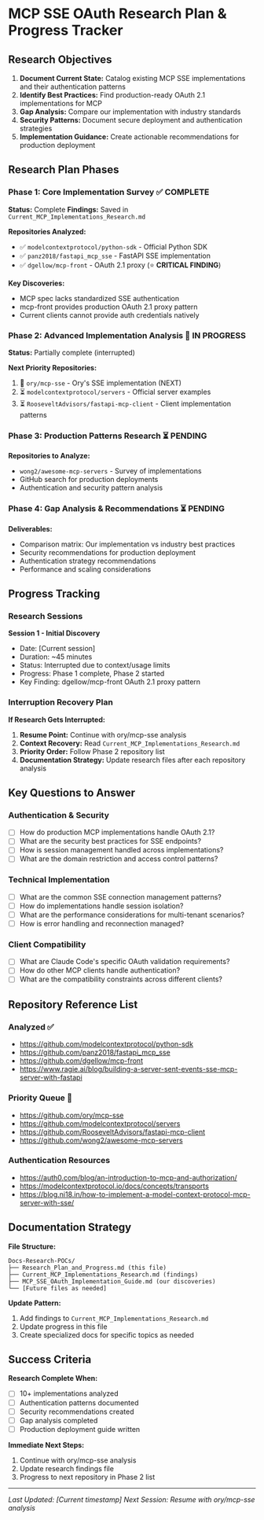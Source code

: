 # MCP SSE OAuth Research Plan & Progress Tracker

## Research Objectives

1. **Document Current State:** Catalog existing MCP SSE implementations and their authentication patterns
2. **Identify Best Practices:** Find production-ready OAuth 2.1 implementations for MCP
3. **Gap Analysis:** Compare our implementation with industry standards
4. **Security Patterns:** Document secure deployment and authentication strategies
5. **Implementation Guidance:** Create actionable recommendations for production deployment

## Research Plan Phases

### Phase 1: Core Implementation Survey ✅ COMPLETE
**Status:** Complete
**Findings:** Saved in `Current_MCP_Implementations_Research.md`

**Repositories Analyzed:**
- ✅ `modelcontextprotocol/python-sdk` - Official Python SDK
- ✅ `panz2018/fastapi_mcp_sse` - FastAPI SSE implementation  
- ✅ `dgellow/mcp-front` - OAuth 2.1 proxy (⭐ **CRITICAL FINDING**)

**Key Discoveries:**
- MCP spec lacks standardized SSE authentication
- mcp-front provides production OAuth 2.1 proxy pattern
- Current clients cannot provide auth credentials natively

### Phase 2: Advanced Implementation Analysis 🔄 IN PROGRESS
**Status:** Partially complete (interrupted)

**Next Priority Repositories:**
1. 🔄 `ory/mcp-sse` - Ory's SSE implementation (NEXT)
2. ⏳ `modelcontextprotocol/servers` - Official server examples
3. ⏳ `RooseveltAdvisors/fastapi-mcp-client` - Client implementation patterns

### Phase 3: Production Patterns Research ⏳ PENDING
**Repositories to Analyze:**
- `wong2/awesome-mcp-servers` - Survey of implementations
- GitHub search for production deployments
- Authentication and security pattern analysis

### Phase 4: Gap Analysis & Recommendations ⏳ PENDING
**Deliverables:**
- Comparison matrix: Our implementation vs industry best practices
- Security recommendations for production deployment
- Authentication strategy recommendations
- Performance and scaling considerations

## Progress Tracking

### Research Sessions

**Session 1 - Initial Discovery**
- Date: [Current session]
- Duration: ~45 minutes
- Status: Interrupted due to context/usage limits
- Progress: Phase 1 complete, Phase 2 started
- Key Finding: dgellow/mcp-front OAuth 2.1 proxy pattern

### Interruption Recovery Plan

**If Research Gets Interrupted:**
1. **Resume Point:** Continue with ory/mcp-sse analysis
2. **Context Recovery:** Read `Current_MCP_Implementations_Research.md`
3. **Priority Order:** Follow Phase 2 repository list
4. **Documentation Strategy:** Update research files after each repository analysis

## Key Questions to Answer

### Authentication & Security
- [ ] How do production MCP implementations handle OAuth 2.1?
- [ ] What are the security best practices for SSE endpoints?
- [ ] How is session management handled across implementations?
- [ ] What are the domain restriction and access control patterns?

### Technical Implementation  
- [ ] What are the common SSE connection management patterns?
- [ ] How do implementations handle session isolation?
- [ ] What are the performance considerations for multi-tenant scenarios?
- [ ] How is error handling and reconnection managed?

### Client Compatibility
- [ ] What are Claude Code's specific OAuth validation requirements?
- [ ] How do other MCP clients handle authentication?
- [ ] What are the compatibility constraints across different clients?

## Repository Reference List

### Analyzed ✅
- https://github.com/modelcontextprotocol/python-sdk
- https://github.com/panz2018/fastapi_mcp_sse
- https://github.com/dgellow/mcp-front
- https://www.ragie.ai/blog/building-a-server-sent-events-sse-mcp-server-with-fastapi

### Priority Queue 🔄
- https://github.com/ory/mcp-sse
- https://github.com/modelcontextprotocol/servers
- https://github.com/RooseveltAdvisors/fastapi-mcp-client
- https://github.com/wong2/awesome-mcp-servers

### Authentication Resources
- https://auth0.com/blog/an-introduction-to-mcp-and-authorization/
- https://modelcontextprotocol.io/docs/concepts/transports
- https://blog.ni18.in/how-to-implement-a-model-context-protocol-mcp-server-with-sse/

## Documentation Strategy

**File Structure:**
```
Docs-Research-POCs/
├── Research_Plan_and_Progress.md (this file)
├── Current_MCP_Implementations_Research.md (findings)
├── MCP_SSE_OAuth_Implementation_Guide.md (our discoveries)
└── [Future files as needed]
```

**Update Pattern:**
1. Add findings to `Current_MCP_Implementations_Research.md`
2. Update progress in this file
3. Create specialized docs for specific topics as needed

## Success Criteria

**Research Complete When:**
- [ ] 10+ implementations analyzed
- [ ] Authentication patterns documented
- [ ] Security recommendations created
- [ ] Gap analysis completed
- [ ] Production deployment guide written

**Immediate Next Steps:**
1. Continue with ory/mcp-sse analysis
2. Update research findings file
3. Progress to next repository in Phase 2 list

---
*Last Updated: [Current timestamp]*
*Next Session: Resume with ory/mcp-sse analysis*